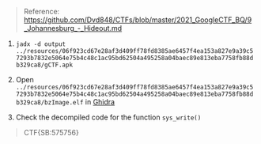 > Reference: https://github.com/Dvd848/CTFs/blob/master/2021_GoogleCTF_BQ/9_Johannesburg_-_Hideout.md

1. `jadx -d output ../resources/06f923cd67e28af3d409ff78fd8385ae6457f4ea153a827e9a39c57293b7832e5064e75b4c48c1ac95bd62504a495258a04baec89e813eba7758fb88db329ca8/gCTF.apk`

2. Open `../resources/06f923cd67e28af3d409ff78fd8385ae6457f4ea153a827e9a39c57293b7832e5064e75b4c48c1ac95bd62504a495258a04baec89e813eba7758fb88db329ca8/bzImage.elf` in [Ghidra](https://ghidra-sre.org/)

3. Check the decompiled code for the function `sys_write()`

> CTF{SB:575756}
